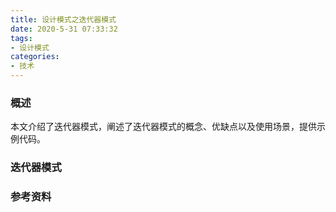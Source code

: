 ```yaml
---
title: 设计模式之迭代器模式
date: 2020-5-31 07:33:32
tags:
- 设计模式
categories:
- 技术
---
```


### 概述

本文介绍了迭代器模式，阐述了迭代器模式的概念、优缺点以及使用场景，提供示例代码。



### 迭代器模式



<!-- more -->



### 参考资料

